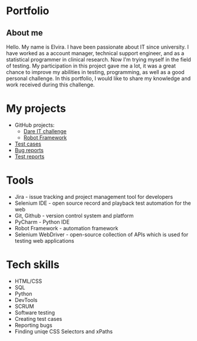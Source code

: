 # Portfolio

## About me
Hello. My name is Elvira. I have been passionate about IT since university. I have worked as a account manager, technical support engineer, and as a statistical programmer in clinical research. Now I'm trying myself in the field of testing. My participation in this project gave me a lot, it was a great chance to improve my abilities in testing, programming, as well as a good personal challenge. 
  In this portfolio, I would like to share my knowledge and work received during this challenge.

# My projects
  - GitHub projects:
     - [Dare IT challenge](https://github.com/elsera/Challenge_portfolio_elvira.git)
     - [Robot Framework](https://github.com/elsera/challenge_elvira_robotframework.git)
  - [Test cases](https://docs.google.com/spreadsheets/d/1DNXu8zbfdXuKenJCkNRadImPth6WWaRC/edit?usp=sharing&ouid=111131516974144232309&rtpof=true&sd=true)
  - [Bug reports](https://docs.google.com/spreadsheets/d/17a7l7W-BeSN9jYaVO-z96_NJ5AoqazBA5xlXIwozp44/edit?usp=sharing)
  - [Test reports](https://docs.google.com/spreadsheets/d/19acl7kLpYiyoTYb9Z6EiqKmWVcOy3usVVBUL_xO_9Kk/edit?usp=sharing)

# Tools
  - Jira - issue tracking and project management tool for developers
  - Selenium IDE - open source record and playback test automation for the web
  - Git, Github - version control system and platform
  - PyCharm - Python IDE
  - Robot Framework - automation framework
  - Selenium WebDriver - open-source collection of APIs which is used for testing web applications

# Tech skills
  - HTML/CSS
  - SQL
  - Python
  - DevTools
  - SCRUM
  - Software testing
  - Creating test cases
  - Reporting bugs
  - Finding uniqe CSS Selectors and xPaths
  

